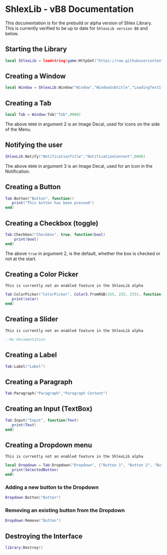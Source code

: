 # ShlexLib - vB8 Documentation
This documentation is for the prebuild or alpha version of Shlex Library. This is currently verified to be up to date for ```ShlexLib version B8``` and below.

## Starting the Library
```lua
local ShlexLib = loadstring(game:HttpGet("https://raw.githubusercontent.com/shlexsoftworks/ui/main/source"),true)()
```

## Creating a Window
```lua
local Window = ShlexLib:Window("Window","WindowSubtitle","LoadingText1","LoadingText2","LoadingText3","LoadingTextFinal")
```

## Creating a Tab
```lua
local Tab = Window:Tab("Tab",0000)
```

The above ``0000`` in argument 2 is an Image Decal, used for icons on the side of the Menu.

## Notifying the user
```lua
ShlexLib:Notify("NotificationTitle","NotificationContent",0000)
```

The above ``0000`` in argument 3 is an Image Decal, used for an icon in the Notification.

## Creating a Button
```lua
Tab:Button("Button", function()
   print("This button has been pressed")
end)
```

## Creating a Checkbox (toggle)
```lua
Tab:Checkbox("Checkbox", true, function(bool)
    print(bool)
end)
```

The above ``true`` in argument 2, is the default, whether the box is checked or not at the start.

## Creating a Color Picker
``This is currently not an enabled feature in the ShlexLib alpha``
```lua
Tab:ColorPicker("ColorPicker", Color3.fromRGB(255, 255, 255), function(color)
   print(color)
end)
```

## Creating a Slider
``This is currently not an enabled feature in the ShlexLib alpha``
```lua
--No documentation
```

## Creating a Label
```lua
Tab:Label("Label")
```

## Creating a Paragraph
```lua
Tab:Paragraph("Paragraph","Paragraph Content")
```

## Creating an Input (TextBox)
```lua
Tab:Input("Input", function(Text)
   print(Text)
end)
```

## Creating a Dropdown menu
``This is currently not an enabled feature in the ShlexLib alpha``
```lua
local Dropdown = Tab:Dropdown("Dropdown", {"Button 1", "Button 2", "Button 3"}, function(SelectedButton)
   print(SelectedButton)
end)
```

### Adding a new button to the Dropdown
```lua
Dropdown:Button("Button")
```

### Removing an existing button from the Dropdown
```lua
Dropdown:Remove("Button")
```

## Destroying the Interface
```lua
library:Destroy()
```
